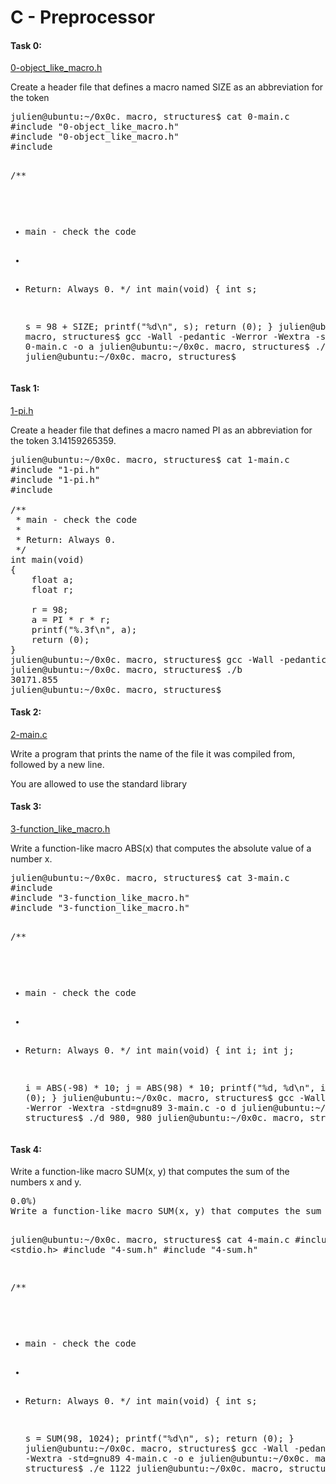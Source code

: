 <h1>C - Preprocessor</h1>

<h4>Task 0:</h4><a href="https://github.com/ClemsNzube/alx-low_level_programming/blob/master/0x0D-preprocessor/0-object_like_macro.h">0-object_like_macro.h</a>
<p>Create a header file that defines a macro named SIZE as an abbreviation for the token
</p>
<pre>julien@ubuntu:~/0x0c. macro, structures$ cat 0-main.c
#include "0-object_like_macro.h"
#include "0-object_like_macro.h"
#include <stdio.h>

/**
 * main - check the code
 *
 * Return: Always 0.
 */
int main(void)
{
    int s;

    s = 98 + SIZE;
    printf("%d\n", s);
    return (0);
}
julien@ubuntu:~/0x0c. macro, structures$ gcc -Wall -pedantic -Werror -Wextra -std=gnu89 0-main.c -o a
julien@ubuntu:~/0x0c. macro, structures$ ./a 
1122
julien@ubuntu:~/0x0c. macro, structures$ </pre>

<h4>Task 1:</h4>
<p><a href="https://github.com/ClemsNzube/alx-low_level_programming/blob/master/0x0D-preprocessor/1-pi.h">1-pi.h</a></p>
Create a header file that defines a macro named PI as an abbreviation for the token 3.14159265359.

<pre>julien@ubuntu:~/0x0c. macro, structures$ cat 1-main.c
#include "1-pi.h"
#include "1-pi.h"
#include <stdio.h>

/**
 * main - check the code
 *
 * Return: Always 0.
 */
int main(void)
{
    float a;
    float r;

    r = 98;
    a = PI * r * r;
    printf("%.3f\n", a);
    return (0);
}
julien@ubuntu:~/0x0c. macro, structures$ gcc -Wall -pedantic -Werror -Wextra -std=gnu89 1-main.c -o b
julien@ubuntu:~/0x0c. macro, structures$ ./b
30171.855
julien@ubuntu:~/0x0c. macro, structures$ </pre>

<h4>Task 2:</h4>
<p><a href="https://github.com/ClemsNzube/alx-low_level_programming/blob/master/0x0D-preprocessor/2-main.c">2-main.c</a></p>
Write a program that prints the name of the file it was compiled from, followed by a new line.

You are allowed to use the standard library

<h4>Task 3:</h4>
<p><a href="https://github.com/ClemsNzube/alx-low_level_programming/blob/master/0x0D-preprocessor/3-function_like_macro.h">3-function_like_macro.h</a></p>
Write a function-like macro ABS(x) that computes the absolute value of a number x.
<pre>julien@ubuntu:~/0x0c. macro, structures$ cat 3-main.c
#include <stdio.h>
#include "3-function_like_macro.h"
#include "3-function_like_macro.h"

/**
 * main - check the code
 *
 * Return: Always 0.
 */
int main(void)
{
    int i;
    int j;

    i = ABS(-98) * 10;
    j = ABS(98) * 10;
    printf("%d, %d\n", i, j);
    return (0);
}
julien@ubuntu:~/0x0c. macro, structures$ gcc -Wall -pedantic -Werror -Wextra -std=gnu89 3-main.c -o d
julien@ubuntu:~/0x0c. macro, structures$ ./d 
980, 980
julien@ubuntu:~/0x0c. macro, structures$ </pre>

<h4>Task 4:</h4>
Write a function-like macro SUM(x, y) that computes the sum of the numbers x and y.
<pre>0.0%)
Write a function-like macro SUM(x, y) that computes the sum of the numbers x and y.

julien@ubuntu:~/0x0c. macro, structures$ cat 4-main.c
#include <stdio.h>
#include "4-sum.h"
#include "4-sum.h"

/**
 * main - check the code
 *
 * Return: Always 0.
 */
int main(void)
{
    int s;

    s = SUM(98, 1024);
    printf("%d\n", s);
    return (0);
}
julien@ubuntu:~/0x0c. macro, structures$ gcc -Wall -pedantic -Werror -Wextra -std=gnu89 4-main.c -o e
julien@ubuntu:~/0x0c. macro, structures$ ./e 
1122
julien@ubuntu:~/0x0c. macro, structures$ </pre>
